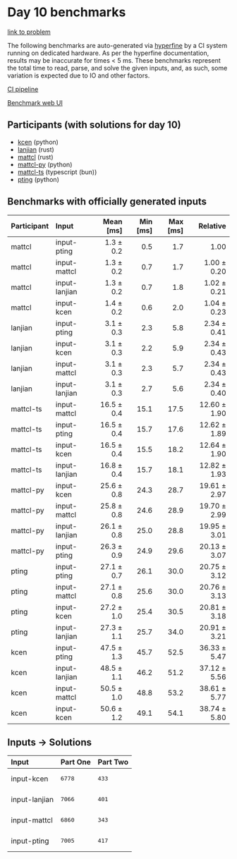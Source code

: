 # Day 10 benchmarks

[link to problem](https://adventofcode.com/2023/day/10)

The following benchmarks are auto-generated via
[hyperfine](https://github.com/sharkdp/hyperfine) by a CI system running on
dedicated hardware. As per the hyperfine documentation, results may be
inaccurate for times < 5 ms. These benchmarks represent the total time to read,
parse, and solve the given inputs, and, as such, some variation is expected due
to IO and other factors.

[CI pipeline](http://ci.papercode.net:8080/teams/main/pipelines/aoc2023)

[Benchmark web UI](https://aoc.ancalagon.black)


## Participants (with solutions for day 10)

- [kcen](https://github.com/kcen/aoc2023) (python)
- [lanjian](https://github.com/lanjian/aoc-2023) (rust)
- [mattcl](https://github.com/mattcl/aoc2023) (rust)
- [mattcl-py](https://github.com/mattcl/aoc2023-py) (python)
- [mattcl-ts](https://github.com/mattcl/aoc2023-js) (typescript (bun))
- [pting](https://github.com/pting/aoc2023) (python)


## Benchmarks with officially generated inputs

| Participant | Input | Mean [ms] | Min [ms] | Max [ms] | Relative |
|:---|:---|---:|---:|---:|---:|
| mattcl | input-pting | 1.3 ± 0.2 | 0.5 | 1.7 | 1.00 |
| mattcl | input-mattcl | 1.3 ± 0.2 | 0.7 | 1.7 | 1.00 ± 0.20 |
| mattcl | input-lanjian | 1.3 ± 0.2 | 0.7 | 1.8 | 1.02 ± 0.21 |
| mattcl | input-kcen | 1.4 ± 0.2 | 0.6 | 2.0 | 1.04 ± 0.23 |
| lanjian | input-pting | 3.1 ± 0.3 | 2.3 | 5.8 | 2.34 ± 0.41 |
| lanjian | input-kcen | 3.1 ± 0.3 | 2.2 | 5.9 | 2.34 ± 0.43 |
| lanjian | input-mattcl | 3.1 ± 0.3 | 2.3 | 5.7 | 2.34 ± 0.43 |
| lanjian | input-lanjian | 3.1 ± 0.3 | 2.7 | 5.6 | 2.34 ± 0.40 |
| mattcl-ts | input-mattcl | 16.5 ± 0.4 | 15.1 | 17.5 | 12.60 ± 1.90 |
| mattcl-ts | input-pting | 16.5 ± 0.4 | 15.7 | 17.6 | 12.62 ± 1.89 |
| mattcl-ts | input-kcen | 16.5 ± 0.4 | 15.5 | 18.2 | 12.64 ± 1.90 |
| mattcl-ts | input-lanjian | 16.8 ± 0.4 | 15.7 | 18.1 | 12.82 ± 1.93 |
| mattcl-py | input-kcen | 25.6 ± 0.8 | 24.3 | 28.7 | 19.61 ± 2.97 |
| mattcl-py | input-mattcl | 25.8 ± 0.8 | 24.6 | 28.9 | 19.70 ± 2.99 |
| mattcl-py | input-lanjian | 26.1 ± 0.8 | 25.0 | 28.8 | 19.95 ± 3.01 |
| mattcl-py | input-pting | 26.3 ± 0.9 | 24.9 | 29.6 | 20.13 ± 3.07 |
| pting | input-pting | 27.1 ± 0.7 | 26.1 | 30.0 | 20.75 ± 3.12 |
| pting | input-mattcl | 27.1 ± 0.8 | 25.6 | 30.0 | 20.76 ± 3.13 |
| pting | input-kcen | 27.2 ± 1.0 | 25.4 | 30.5 | 20.81 ± 3.18 |
| pting | input-lanjian | 27.3 ± 1.1 | 25.7 | 34.0 | 20.91 ± 3.21 |
| kcen | input-pting | 47.5 ± 1.3 | 45.7 | 52.5 | 36.33 ± 5.47 |
| kcen | input-lanjian | 48.5 ± 1.1 | 46.2 | 51.2 | 37.12 ± 5.56 |
| kcen | input-mattcl | 50.5 ± 1.0 | 48.8 | 53.2 | 38.61 ± 5.77 |
| kcen | input-kcen | 50.6 ± 1.2 | 49.1 | 54.1 | 38.74 ± 5.80 |


## Inputs -> Solutions

| Input | Part One | Part Two |
|:---|:---|:---|
|input-kcen|<pre>6778</pre>|<pre>433</pre>|
|input-lanjian|<pre>7066</pre>|<pre>401</pre>|
|input-mattcl|<pre>6860</pre>|<pre>343</pre>|
|input-pting|<pre>7005</pre>|<pre>417</pre>|